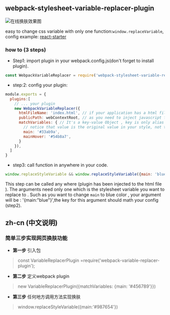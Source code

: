 ## webpack-stylesheet-variable-replacer-plugin
![在线换肤效果图](http://eatong.oss-cn-beijing.aliyuncs.com/f29b0bd6-3c90-477d-8d77-518c142cf4e9.gif)

easy to change css variable with only one function:`window.replaceVariable`,
config example:
[react-starter](https://github.com/eaTong/react-starter)

### how to (3 steps)
- Step1: import plugin in your webpack.config.js(don't forget to install plugin).

``` javascript
const WebpackVariableReplacer = require('webpack-stylesheet-variable-replacer-plugin'); 
```

- step:2: config your plugin: 

``` javascript
module.exports = {
  plugins:[
    // ... your plugin
    new WebpackVariableReplacer({
      htmlFileName: 'index.html', // if your application has a html file , It's used for inject javascript file.
      publicPath: webContextRoot, // as you need to inject javascript file , this is path prefix for visite the file for replace variable.
      matchVariables: { // It's a key-value Object , key is only alias for your variable , such as I use 'main' for main color I use in application.
        // notice that value is the original value in your style, not target you want to replace.
        main: '#33ab9a',
        mainHover: '#54b8a7',
      }
    }),
  ]
}
```



- step3: call function in anywhere in your code.

``` javascript
window.replaceStyleVariable && window.replaceStyleVariable({main: 'blue',mainHover:'red'});
```

This step can be called any where (plugin has been injected to the html file ). The arguments need only one which is the stylesheet variable you want to replace to . Such as you want to change `main` to blue color , your argument will be : '{main:"blue"}',the key for this argument should math your config (step2).
## zh-cn (中文说明)

### 简单三步实现网页换肤功能

- **第一步** 引入包 

> const VariableReplacerPlugin =require('webpack-variable-replacer-plugin'); 

- **第二步** 定义webpack plugin

> new VariableReplacerPlugin({matchVariables: {main: '#456789'}})

- **第三步** 任何地方调用方法实现换肤

> window.replaceStyleVariable({main:'#987654'})
